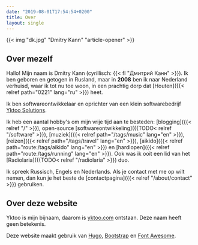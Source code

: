 ```yaml
---
date: "2019-08-01T17:54:54+0200"
title: Over
layout: single
---
```


{{< img "dk.jpg" "Dmitry Kann" "article-opener" >}}

## Over mezelf

Hallo! Mijn naam is Dmitry Kann (cyrillisch: {{< fl "Дмитрий Канн" >}}). Ik ben geboren en getogen in Rusland, maar in **2008** ben ik naar Nederland verhuisd, waar ik tot nu toe woon, in een prachtig dorp dat [Houten]({{< relref path="0221" lang="ru" >}}) heet.

Ik ben softwareontwikkelaar en oprichter van een klein softwarebedrijf [Yktoo Solutions](https://yktoo.solutions).

Ik heb een aantal hobby's om mijn vrije tijd aan te besteden: [blogging]({{< relref "/" >}}), open-source [softwareontwikkeling]({{TODO< relref "/software" >}}), [muziek]({{< relref path="/tags/music" lang="en" >}}), [reizen]({{< relref path="/tags/travel" lang="en" >}}), [aikido]({{< relref path="route:/tags/aikido" lang="en" >}}) en [hardlopen]({{< relref path="route:/tags/running" lang="en" >}}). Ook was ik ooit een lid van het [Radiolaria]({{TODO< relref "/radiolaria" >}}) duo.

Ik spreek Russisch, Engels en Nederlands. Als je contact met me op wilt nemen, dan kun je het beste de [contactpagina]({{< relref "/about/contact" >}}) gebruiken.

## Over deze website

Yktoo is mijn bijnaam, daarom is <u>yktoo.com</u> ontstaan. Deze naam heeft geen betekenis.

Deze website maakt gebruik van [Hugo](https://gohugo.io/), [Bootstrap](http://getbootstrap.com/) en [Font Awesome](https://fontawesome.com/).
